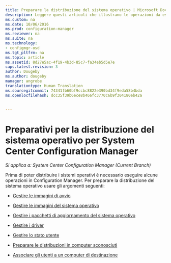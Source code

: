 ```yaml
---
title: Preparare la distribuzione del sistema operativo | Microsoft Docs
description: Leggere questi articoli che illustrano le operazioni da eseguire in Configuration Manager per preparare le distribuzioni del sistema operativo.
ms.custom: na
ms.date: 10/06/2016
ms.prod: configuration-manager
ms.reviewer: na
ms.suite: na
ms.technology:
- configmgr-osd
ms.tgt_pltfrm: na
ms.topic: article
ms.assetid: 8d27e5ac-4f19-4b3d-85c7-fa34eb5d5e7e
caps.latest.revision: 3
author: Dougeby
ms.author: dougeby
manager: angrobe
translationtype: Human Translation
ms.sourcegitcommit: 74341fb60bf9ccbc8822e390bd34f9eda58b4bda
ms.openlocfilehash: dcc35f39b6ece8b466fc3770c6b9f304180eb42a


---
```

# <a name="prepare-for-operating-system-deployment-in-system-center-configuration-manager"></a>Preparativi per la distribuzione del sistema operativo per System Center Configuration Manager

*Si applica a: System Center Configuration Manager (Current Branch)*

Prima di poter distribuire i sistemi operativi è necessario eseguire alcune operazioni in Configuration Manager. Per preparare la distribuzione del sistema operativo usare gli argomenti seguenti:  

-   [Gestire le immagini di avvio](manage-boot-images.md)  

-   [Gestire le immagini del sistema operativo](manage-operating-system-images.md)  

-   [Gestire i pacchetti di aggiornamento del sistema operativo](manage-operating-system-upgrade-packages.md)  

-   [Gestire i driver](manage-drivers.md)  

-   [Gestire lo stato utente](manage-user-state.md)  

-   [Preparare le distribuzioni in computer sconosciuti](prepare-for-unknown-computer-deployments.md)  

-   [Associare gli utenti a un computer di destinazione](associate-users-with-a-destination-computer.md)  



<!--HONumber=Dec16_HO3-->


